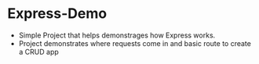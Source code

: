 # Express-Demo
- Simple Project that helps demonstrages how Express works. 
- Project demonstrates where requests come in and basic route to create a CRUD app
